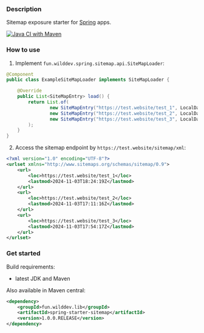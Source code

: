 ### Description

Sitemap exposure starter for [Spring](https://spring.io) apps.

[![Java CI with Maven](https://github.com/WildDev/spring-starter-sitemap/actions/workflows/maven.yml/badge.svg)](https://github.com/WildDev/spring-starter-sitemap/actions/workflows/maven.yml)

### How to use

1. Implement `fun.wilddev.spring.sitemap.api.SiteMapLoader`:

```java
@Component
public class ExampleSiteMapLoader implements SiteMapLoader {

    @Override
    public List<SiteMapEntry> load() {
        return List.of(
                new SiteMapEntry("https://test.website/test_1", LocalDateTime.now()),
                new SiteMapEntry("https://test.website/test_2", LocalDateTime.now()),
                new SiteMapEntry("https://test.website/test_3", LocalDateTime.now())
        );
    }
}
```

2. Access the sitemap endpoint by `https://test.website/sitemap/xml`:

```xml
<?xml version="1.0" encoding="UTF-8"?>
<urlset xmlns="http://www.sitemaps.org/schemas/sitemap/0.9">
    <url>
        <loc>https://test.website/test_1</loc>
        <lastmod>2024-11-03T18:24:19Z</lastmod>
    </url>
    <url>
        <loc>https://test.website/test_2</loc>
        <lastmod>2024-11-03T17:11:16Z</lastmod>
    </url>
    <url>
        <loc>https://test.website/test_3</loc>
        <lastmod>2024-11-03T17:54:17Z</lastmod>
    </url>
</urlset>
```

### Get started

Build requirements:
* latest JDK and Maven

Also available in Maven central:

```xml
<dependency>
    <groupId>fun.wilddev.lib</groupId>
    <artifactId>spring-starter-sitemap</artifactId>
    <version>1.0.0.RELEASE</version>
</dependency>
```
